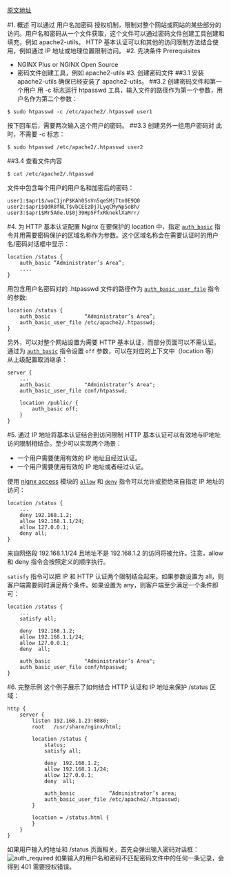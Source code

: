 [原文地址](https://www.nginx.com/resources/admin-guide/restricting-access-auth-basic/)

#1. 概述
可以通过 用户名加密码 授权机制，限制对整个网站或网站的某些部分的访问。用户名和密码从一个文件获取，这个文件可以通过密码文件创建工具创建和填充，例如 apache2-utils。
HTTP 基本认证可以和其他的访问限制方法结合使用，例如通过 IP 地址或地理位置限制访问。
#2. 先决条件 Prerequisites
- NGINX Plus or NGINX Open Source
- 密码文件创建工具，例如 apache2-utils
#3. 创建密码文件
##3.1 安装 apache2-utils
确保已经安装了 apache2-utils。
##3.2 创建密码文件和第一个用户
用 -c 标志运行 htpasswd 工具，输入文件的路径作为第一个参数，用户名作为第二个参数：
```
$ sudo htpasswd -c /etc/apache2/.htpasswd user1
```
按下回车后，需要两次输入这个用户的密码。
##3.3 创建另外一组用户密码对
此时，不需要 -c 标志：
```
$ sudo htpasswd /etc/apache2/.htpasswd user2
```
##3.4 查看文件内容
```
$ cat /etc/apache2/.htpasswd
```
文件中包含每个用户的用户名和加密后的密码：
```
user1:$apr1$/woC1jnP$KAh0SsVn5qeSMjTtn0E9Q0
user2:$apr1$QdR8fNLT$vbCEEzDj7LyqCMyNpSoBh/
user3:$apr1$Mr5A0e.U$0j39Hp5FfxRkneklXaMrr/
```
#4. 为 HTTP 基本认证配置 Nginx
在要保护的 location 中，指定 [`auth_basic`](http://nginx.org/en/docs/http/ngx_http_auth_basic_module.html#auth_basic) 指令并用需要密码保护的区域名称作为参数。这个区域名称会在需要认证时的用户名/密码对话框中显示：
```
location /status {                                       
    auth_basic “Administrator’s Area”;
    ....
}
```
用包含用户名密码对的 .htpasswd 文件的路径作为 [`auth_basic_user_file`](http://nginx.org/en/docs/http/ngx_http_auth_basic_module.html#auth_basic_user_file) 指令的参数:
```
location /status {                                       
    auth_basic           “Administrator’s Area”;
    auth_basic_user_file /etc/apache2/.htpasswd; 
}
```
另外，可以对整个网站设置为需要 HTTP 基本认证，而部分页面可以不需认证。通过为 [`auth_basic`](http://nginx.org/en/docs/http/ngx_http_auth_basic_module.html#auth_basic) 指令设置 `off` 参数，可以在对应的上下文中（location 等） 从上级配置取消继承：
```
server {
    ...
    auth_basic           "Administrator’s Area";
    auth_basic_user_file conf/htpasswd;

    location /public/ {
        auth_basic off;
    }
}
```
#5. 通过 IP 地址将基本认证结合到访问限制
HTTP 基本认证可以有效地与IP地址访问限制相结合。至少可以实现两个场景：

- 一个用户需要使用有效的 IP 地址且经过认证。
- 一个用户需要使用有效的 IP 地址或者经过认证。

使用 [nignx access](http://nginx.org/en/docs/http/ngx_http_access_module.html) 模块的 [`allow`](http://nginx.org/en/docs/http/ngx_http_access_module.html#allow) 和 [`deny`](http://nginx.org/en/docs/http/ngx_http_access_module.html#deny) 指令可以允许或拒绝来自指定 IP 地址的访问：
```
location /status {
    ...
    deny 192.168.1.2;
    allow 192.168.1.1/24;
    allow 127.0.0.1;
    deny all;
}
```
来自网络段 192.168.1.1/24 且地址不是 192.168.1.2 的访问将被允许。注意，allow 和 deny 指令会按照定义的顺序执行。

`satisfy` 指令可以把 IP 和 HTTP 认证两个限制结合起来。如果参数设置为 all，则客户端需要同时满足两个条件。如果设置为 any，则客户端至少满足一个条件即可：
```
location /status {
    ...
    satisfy all;    

    deny  192.168.1.2;
    allow 192.168.1.1/24;
    allow 127.0.0.1;
    deny  all;

    auth_basic           "Administrator’s Area";
    auth_basic_user_file conf/htpasswd;
}
```
#6. 完整示例
这个例子展示了如何结合 HTTP 认证和 IP 地址来保护 /status 区域：
```
http {
    server {
        listen 192.168.1.23:8080;
        root   /usr/share/nginx/html;

        location /status {
            status;
            satisfy all;

            deny  192.168.1.2;
            allow 192.168.1.1/24;
            allow 127.0.0.1;
            deny  all;

            auth_basic           “Administrator’s area;
            auth_basic_user_file /etc/apache2/.htpasswd; 
        }

        location = /status.html {
        }
    }
}
```
如果用户输入的地址和 /status 页面相关，首先会弹出输入密码对话框：
![auth_required](http://img.blog.csdn.net/20180219113056448?watermark/2/text/aHR0cDovL2Jsb2cuY3Nkbi5uZXQva2lrYWphY2s=/font/5a6L5L2T/fontsize/400/fill/I0JBQkFCMA==/dissolve/70/gravity/SouthEast)
如果输入的用户名和密码不匹配密码文件中的任何一条记录，会得到 401 需要授权错误。
